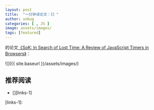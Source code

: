 ```yaml
---
layout: post
title:  "一分钟读论文：《》"
author: unbug
categories: [ , JS ]
image: assets/images/
tags: [featured]
---
```

的论文[《SoK: In Search of Lost Time: A Review of JavaScript Timers in Browsers》][paper1-url]：

![]({{ site.baseurl }}/assets/images/)


## 推荐阅读
- [][links-1]


[paper1-url]: https://oaklandsok.github.io/papers/rokicki2021.pdf
[links-1]: 